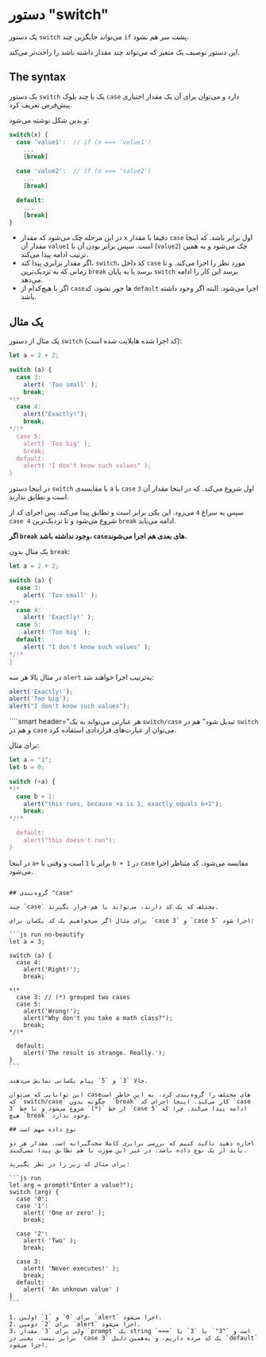 # دستور "switch"

یک دستور ‍‍`switch` می‌تواند جایگزین چند `if` پشت سر هم بشود.

این دستور توصیف یک متغیر که می‌تواند چند مقدار داشته باشد را راحت‌تر می‌کند.

## The syntax

یک دستور `switch` یک یا چند بلوک `case` دارد و می‌توان برای آن یک مقدار اختیاری پیش‌فرض تعریف کرد.

و بدین شکل نوشته می‌شود:

```js no-beautify
switch(x) {
  case 'value1':  // if (x === 'value1')
    ...
    [break]

  case 'value2':  // if (x === 'value2')
    ...
    [break]

  default:
    ...
    [break]
}
```

- در این مرحله چک می‌شود که مقدار `x` دقیقا با مقدار `case` اول برابر باشد. که اینجا مقدار آن `value1` است. سپس برابر بودن آن با (`value2`) چک می‌شود و به همین ترتیب ادامه پیدا می‌کند.
- اگر مقدار برابری پیدا کند، `switch`، کد داخل `case` مورد نظر را اجرا می‌کند. و تا زمانی که به نزدیک‌ترین `break` برسد یا به پایان `switch` برسد این کار را ادامه می‌دهد.
- اگر با هیچ‌کدام از `case`ها جور نشود، کد `default` اجرا می‌شود. البته اگر وجود داشته باشد.

## یک مثال

یک مثال از دستور `switch` (کد اجرا شده هایلایت شده است):

```js run
let a = 2 + 2;

switch (a) {
  case 3:
    alert( 'Too small' );
    break;
*!*
  case 4:
    alert("Exactly!");
    break;
*/!*
  case 5:
    alert( 'Too big' );
    break;
  default:
    alert( "I don't know such values" );
}
```

در اینجا دستور `switch` با مقایسه‌ی `a` با `case` اول شروع می‌کند. که در اینجا مقدار آن `3` است و تطابق ندارند.

سپس به سراغ `4` می‌رود. این یکی برابر است و تطابق پیدا می‌کند. پس اجرای کد از `case 4` شروع می‌شود و تا نزدیک‌ترین `break` ادامه می‌یابد.

**اگر `break` وجود نداشته باشد، `case`های بعدی هم اجرا می‌شوند.**

یک مثال بدون `break`:

```js run
let a = 2 + 2;

switch (a) {
  case 3:
    alert( 'Too small' );
*!*
  case 4:
    alert( 'Exactly!' );
  case 5:
    alert( 'Too big' );
  default:
    alert( "I don't know such values" );
*/!*
}
```

در مثال بالا هر سه `alert` به‌ترتیب اجرا خواهند شد:

```js
alert('Exactly!');
alert('Too big');
alert("I don't know such values");
```

````smart header="هر عبارتی می‌تواند به یک `switch/case` تبدیل شود"
هم در `switch` و هم در `case` می‌توان از عبارت‌های قراردادی استفاده کرد.

برای مثال:

```js run
let a = "1";
let b = 0;

switch (+a) {
*!*
  case b + 1:
    alert("this runs, because +a is 1, exactly equals b+1");
    break;
*/!*

  default:
    alert("this doesn't run");
}
```
در اینجا `a+` برابر با `1` است و وقتی با `b + 1` در `case` مقایسه می‌شود، کد متناظر اجرا می‌شود.
````

## گروه‌بندی "case"

چند `case` مختلف که یک کد دارند، می‌تواند با هم قرار بگیرند.

برای مثال اگر می‌خواهیم یک کد یکسان برای `case 3` و `case 5` اجرا شود:

```js run no-beautify
let a = 3;

switch (a) {
  case 4:
    alert('Right!');
    break;

*!*
  case 3: // (*) grouped two cases
  case 5:
    alert('Wrong!');
    alert("Why don't you take a math class?");
    break;
*/!*

  default:
    alert('The result is strange. Really.');
}
```

حالا `3` و `5` پیام یکسانی نمایش می‌دهند.

این توانایی که می‌توان caseهای مختلف را گروه‌بندی کرد، به این خاطر است که `switch/case` چگونه بدون  `break` کار می‌کند. اینجا اجرای کد `case 3` از خط `(*)` شروع می‌شود و تا خط `case 5` ادامه پیدا می‌کند. چرا که هیچ `break` وجود ندارد.

## نوع داده مهم است

اجازه دهید تاکید کنیم که بررسی برابری کاملا سخت‌گیرانه است. مقدار هر دو باید از یک نوع داده باشد. در غیر این صورت با هم تطابق پیدا نمی‌کنند.

برای مثال کد زیر را در نظر بگیرید:

```js run
let arg = prompt("Enter a value?");
switch (arg) {
  case '0':
  case '1':
    alert( 'One or zero' );
    break;

  case '2':
    alert( 'Two' );
    break;

  case 3:
    alert( 'Never executes!' );
    break;
  default:
    alert( 'An unknown value' )
}
```

1. برای `0` و `1` اولین `alert` اجرا می‌شود.
2. برای `2` دومین `alert` اجرا می‌شود.
3. ولی برای `3` مقدار `prompt` یک string است و `"3"` با `3` با `===` برابر نیست. یعنی در `case 3` یک کد مرده داریم. و به‌همین دلیل `default` اجرا می‌شود.
